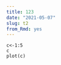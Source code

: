 ```yaml
---
title: 123
date: "2021-05-07"
slug: t2
from_Rmd: yes 
---
```



```{r}
c<-1:5
c
plot(c)
